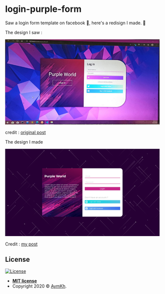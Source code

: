# login-purple-form
Saw a login form template on facebook 📱, here's a redisign I made. 🙏

The design I saw : 

<img src="img/github/design_old.png" width="500">

credit : [original post](https://www.facebook.com/photo/?fbid=1178650972521404)



The design I made

<img src="img/github/design_new.jpg" width="500">

Credit : [my post](https://www.instagram.com/p/CFrm1lYAz8l/)

## License

[![License](http://img.shields.io/:license-mit-blue.svg?style=flat-square)](http://badges.mit-license.org)

- **[MIT license](LICENSE)**
- Copyright 2020 © <a href="https://aymkh.tn/" target="_blank">AymKh</a>.